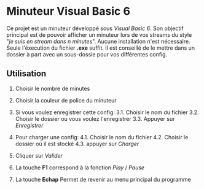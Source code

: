 Minuteur Visual Basic 6
=======================

Ce projet est un minuteur développé sous *Visual Basic 6*.
Son objectif principal est de pouvoir afficher un minuteur lors de vos streams du style "*je suis en stream dans n minutes*".
Aucune installation n'est nécessaire. Seule l'éxecution du fichier __.exe__ suffit.
Il est conseillé de le mettre dans un dossier à part avec un sous-dossie pour vos différentes config.

Utilisation
-----------

1. Choisir le nombre de minutes
2. Choisir la couleur de police du minuteur

3. Si vous voulez enregistrer cette config:
  3.1. Choisir le nom du fichier
  3.2. Choisir le dossier ou vous voulez l'enregistrer
  3.3. Appuyer sur _Enregistrer_
 
4. Pour charger une config:
  4.1. Choisir le nom du fichier
  4.2. Choisir le dossier où il est stocké
  4.3. appuyer sur _Charger_
  
5. Cliquer sur _Valider_

6. La touche **F1** correspond à la fonction _Play_ / _Pause_

7. La touche **Echap** Permet de revenir au menu principal du programme
